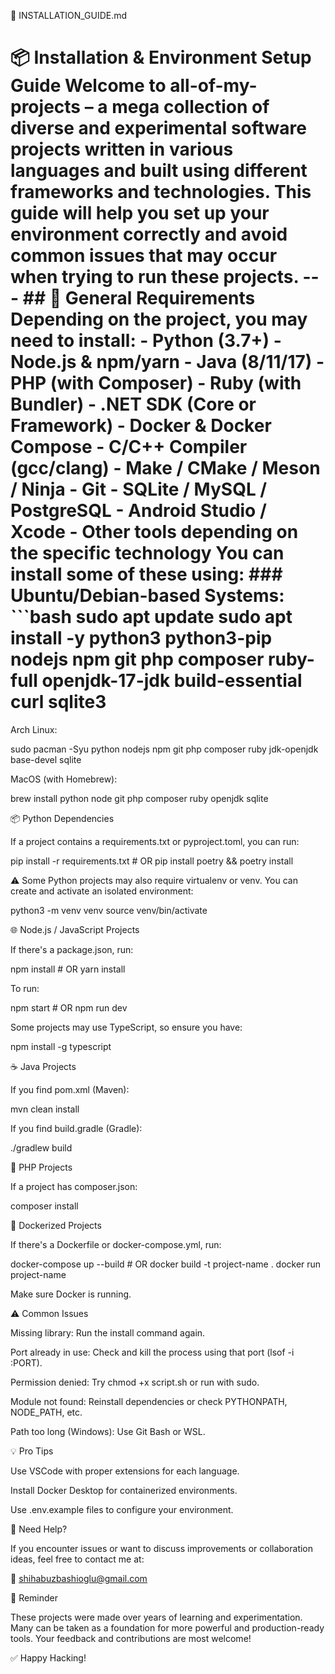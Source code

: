 📄 INSTALLATION_GUIDE.md

# 📦 Installation & Environment Setup Guide Welcome to **all-of-my-projects** – a mega collection of diverse and experimental software projects written in various languages and built using different frameworks and technologies. This guide will help you set up your environment correctly and avoid common issues that may occur when trying to run these projects. --- ## 🧰 General Requirements Depending on the project, you may need to install: - Python (3.7+) - Node.js & npm/yarn - Java (8/11/17) - PHP (with Composer) - Ruby (with Bundler) - .NET SDK (Core or Framework) - Docker & Docker Compose - C/C++ Compiler (gcc/clang) - Make / CMake / Meson / Ninja - Git - SQLite / MySQL / PostgreSQL - Android Studio / Xcode - Other tools depending on the specific technology You can install some of these using: ### Ubuntu/Debian-based Systems: ```bash sudo apt update sudo apt install -y python3 python3-pip nodejs npm git php composer ruby-full openjdk-17-jdk build-essential curl sqlite3 

Arch Linux:

sudo pacman -Syu python nodejs npm git php composer ruby jdk-openjdk base-devel sqlite 

MacOS (with Homebrew):

brew install python node git php composer ruby openjdk sqlite 

📦 Python Dependencies

If a project contains a requirements.txt or pyproject.toml, you can run:

pip install -r requirements.txt # OR pip install poetry && poetry install 

⚠️ Some Python projects may also require virtualenv or venv. You can create and activate an isolated environment:

python3 -m venv venv source venv/bin/activate 

🌐 Node.js / JavaScript Projects

If there's a package.json, run:

npm install # OR yarn install 

To run:

npm start # OR npm run dev 

Some projects may use TypeScript, so ensure you have:

npm install -g typescript 

☕ Java Projects

If you find pom.xml (Maven):

mvn clean install 

If you find build.gradle (Gradle):

./gradlew build 

🐘 PHP Projects

If a project has composer.json:

composer install 

🐳 Dockerized Projects

If there's a Dockerfile or docker-compose.yml, run:

docker-compose up --build # OR docker build -t project-name . docker run project-name 

Make sure Docker is running.

⚠️ Common Issues

Missing library: Run the install command again.

Port already in use: Check and kill the process using that port (lsof -i :PORT).

Permission denied: Try chmod +x script.sh or run with sudo.

Module not found: Reinstall dependencies or check PYTHONPATH, NODE_PATH, etc.

Path too long (Windows): Use Git Bash or WSL.

💡 Pro Tips

Use VSCode with proper extensions for each language.

Install Docker Desktop for containerized environments.

Use .env.example files to configure your environment.

🤝 Need Help?

If you encounter issues or want to discuss improvements or collaboration ideas, feel free to contact me at:

📧 shihabuzbashioglu@gmail.com

🧠 Reminder

These projects were made over years of learning and experimentation. Many can be taken as a foundation for more powerful and production-ready tools. Your feedback and contributions are most welcome!

✅ Happy Hacking!
